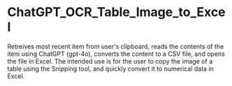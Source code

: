 # ChatGPT_OCR_Table_Image_to_Excel
Retreives most recent item from user's clipboard, reads the contents of the item using ChatGPT (gpt-4o), converts the content to a CSV file, and opens the file in Excel. The intended use is for the user to copy the image of a table using the Snipping tool, and quickly convert it to numerical data in Excel. 
